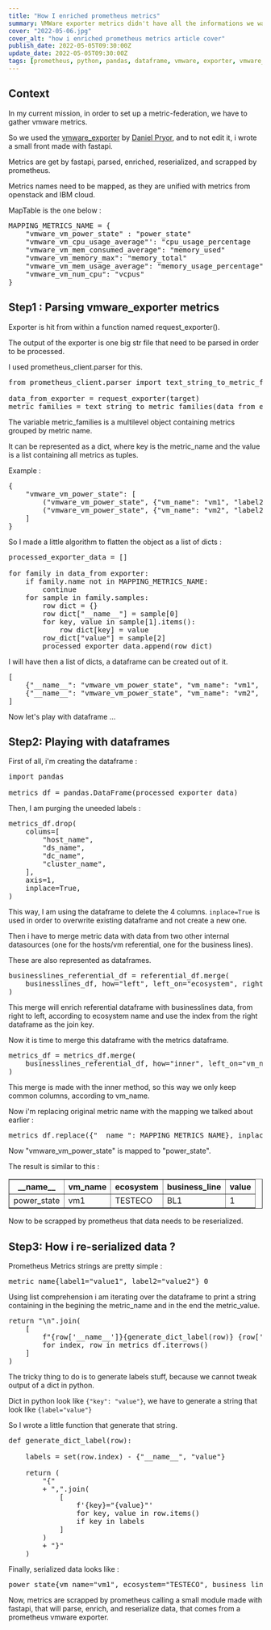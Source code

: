 ```yaml
---
title: "How I enriched prometheus metrics"
summary: VMWare exporter metrics didn't have all the informations we wanted. This is how I enriched them.
cover: "2022-05-06.jpg"
cover_alt: "how i enriched prometheus metrics article cover"
publish_date: 2022-05-05T09:30:00Z
update_date: 2022-05-05T09:30:00Z
tags: [prometheus, python, pandas, dataframe, vmware, exporter, vmware_exporter, fastapi]
---
```


## Context

In my current mission, in order to set up a metric-federation, we have to gather vmware metrics.

So we used the [vmware_exporter](https://github.com/pryorda/vmware_exporter) by [Daniel Pryor](https://github.com/pryorda), and to not edit it, i wrote a small front made with fastapi.

Metrics are get by fastapi, parsed, enriched, reserialized, and scrapped by prometheus.

Metrics names need to be mapped, as they are unified with metrics from openstack and IBM cloud.

MapTable is the one below :

<pre>
MAPPING_METRICS_NAME = {
    "vmware_vm_power_state" : "power_state"
    "vmware_vm_cpu_usage_average"': "cpu_usage_percentage
    "vmware_vm_mem_consumed_average": "memory_used"
    "vmware_vm_memory_max": "memory_total"
    "vmware_vm_mem_usage_average": "memory_usage_percentage",
    "vmware_vm_num_cpu": "vcpus"
}</pre>

## Step1 : Parsing vmware_exporter metrics

Exporter is hit from within a function named request_exporter().

The output of the exporter is one big str file that need to be parsed in order to be processed.

I used prometheus_client.parser for this.

<pre>
from prometheus_client.parser import text_string_to_metric_families

data_from_exporter = request_exporter(target)
metric_families = text_string_to_metric_families(data_from_exporter)
</pre>

The variable metric_families is a multilevel object containing metrics grouped by metric name.

It can be represented as a dict, where key is the metric_name and the value is a list containing all metrics as tuples.

Example : 
<pre>
{
    "vmware_vm_power_state": [
        ("vmware_vm_power_state", {"vm_name": "vm1", "label2": "value2"}, 1),
        ("vmware_vm_power_state", {"vm_name": "vm2", "label2": "value2"}, 0),
    ]
}
</pre>

So I made a little algorithm to flatten the object as a list of dicts :

<pre>
processed_exporter_data = []

for family in data_from exporter:
    if family.name not in MAPPING_METRICS_NAME:
        continue
    for sample in family.samples:
        row dict = {}
        row dict["__name__"] = sample[0]
        for key, value in sample[1].items():
            row dict[key] = value
        row_dict["value"] = sample[2]
        processed exporter_data.append(row_dict)
</pre> 

I will have then a list of dicts, a dataframe can be created out of it.

<pre>
[
    {"__name__": "vmware_vm_power_state", "vm_name": "vm1", "value": 1},
    {"__name__": "vmware_vm_power_state", "vm_name": "vm2", "value": 0},
]
</pre>

Now let's play with dataframe ...

## Step2: Playing with dataframes

First of all, i'm creating the dataframe :

<pre>
import pandas

metrics_df = pandas.DataFrame(processed_exporter_data)
</pre>

Then, I am purging the uneeded labels :

<pre>
metrics_df.drop(
    colums=[
        "host_name",
        "ds_name",
        "dc_name",
        "cluster_name",
    ],
    axis=1,
    inplace=True,
)
</pre>

This way, I am using the dataframe to delete the 4 columns. <code>inplace=True</code> is used in order to overwrite existing dataframe and not create a new one.

Then i have to merge metric data with data from two other internal datasources (one for the hosts/vm referential, one for the business lines). 

These are also represented as dataframes.

<pre>
businesslines_referential_df = referential_df.merge(
    businesslines_df, how="left", left_on="ecosystem", right_index=True
)
</pre>

This merge will enrich referential dataframe with businesslines data, from right to left, according to ecosystem name and use the index from the right dataframe as the join key.

Now it is time to merge this dataframe with the metrics dataframe.

<pre>
metrics_df = metrics_df.merge(
    businesslines_referential_df, how="inner", left_on="vm_name", right_index=True
)
</pre>

This merge is made with the inner method, so this way we only keep common columns, according to vm_name.

Now i'm replacing original metric name with the mapping we talked about earlier :

<pre>
metrics_df.replace({"__name_": MAPPING_METRICS_NAME}, inplace=True)
</pre>

Now "vmware_vm_power_state" is mapped to "power_state".

The result is similar to this :

<table width="100%" border="1px">
    <tr>
        <th>__name__</th>
        <th>vm_name</th>
        <th>ecosystem</th>
        <th>business_line</th>
        <th>value</th>
    </tr>
    <tr>
        <td>power_state</td>
        <td>vm1</td>
        <td>TESTECO</td>
        <td>BL1</td>
        <td>1</td>
    </tr>
</table>

Now to be scrapped by prometheus that data needs to be reserialized.

## Step3: How i re-serialized data ?

Prometheus Metrics strings are pretty simple :

<pre>
metric_name{label1="value1", label2="value2"} 0
</pre>

Using list comprehension i am iterating over the dataframe to print a string containing in the begining the metric_name and in the end the metric_value.

<pre>
return "\n".join(
    [
        f"{row['__name__']}{generate_dict_label(row)} {row['value']}"
        for index, row in metrics df.iterrows()
    ]
)
</pre>

The tricky thing to do is to generate labels stuff, because we cannot tweak output of a dict in python.

Dict in python look like <code>{"key": "value"}</code>, we have to generate a string that look like <code>{label="value"}</code>

So I wrote a little function that generate that string.

<pre>
def generate_dict_label(row):

    labels = set(row.index) - {"__name__", "value"}

    return (
        "{"
        + ",".join(
            [
                f'{key}="{value}"'
                for key, value in row.items()
                if key in labels
            ]
        )
        + "}"
    )
</pre>

Finally, serialized data looks like :

<pre>
power_state{vm_name="vm1", ecosystem="TESTECO", business_line="BL1"} 1
</pre>

Now, metrics are scrapped by prometheus calling a small module made with fastapi, that will parse, enrich, and reserialize data, that comes from a prometheus vmware exporter.